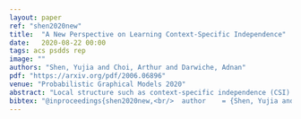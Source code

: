 ```yaml
---
layout: paper
ref: "shen2020new"
title:  "A New Perspective on Learning Context-Specific Independence"
date:   2020-08-22 00:00
tags: acs psdds rep
image: ""
authors: "Shen, Yujia and Choi, Arthur and Darwiche, Adnan"
pdf: "https://arxiv.org/pdf/2006.06896"
venue: "Probabilistic Graphical Models 2020"
abstract: "Local structure such as context-specific independence (CSI) has received much attention in the probabilistic graphical model (PGM) literature, as it facilitates the modeling of large complex systems, as well as for reasoning with them. In this paper, we provide a new perspective on how to learn CSIs from data. We propose to first learn a functional and parameterized representation of a conditional probability table (CPT), such as a neural network. Next, we quantize this continuous function, into an arithmetic circuit representation that facilitates efficient inference. In the first step, we can leverage the many powerful tools that have been developed in the machine learning literature. In the second step, we exploit more recently-developed analytic tools from explainable AI, for the purposes of learning CSIs. Finally, we contrast our approach, empirically and conceptually, with more traditional variable-splitting approaches, that search for CSIs more explicitly."
bibtex: "@inproceedings{shen2020new,<br/>  author    = {Shen, Yujia and Choi, Arthur and Darwiche, Adnan},<br/>  title     = {A New Perspective on Learning Context-Specific Independence},<br/>  booktitle   = {Probabilistic Graphical Models},<br/>  year      = {2020}<br/>}"
---
```


